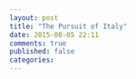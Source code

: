 ```yaml
---
layout: post
title: "The Pursuit of Italy"
date: 2015-08-05 22:11
comments: true
published: false
categories: 
---
```

